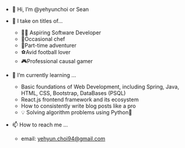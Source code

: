 - 👋 Hi, I’m @yehyunchoi or Sean

- 👀 I take on titles of...
  - 🧑‍💻 Aspiring Software Developer
  - 🍳Occasional chef
  - 🎒Part-time adventurer
  - ⚽Avid football lover
  - 🎮Professional causal gamer

- 🌱 I’m currently learning ...
  - Basic foundations of Web Development, including Spring, Java, HTML, CSS, Bootstrap, DataBases (PSQL)
  - React.js frontend framework and its ecosystem
  - How to consistently write blog posts like a pro
  - 💡 Solving algorithm problems using Python🐍
  
- 📫 How to reach me ...
  - email: yehyun.choi94@gmail.com
